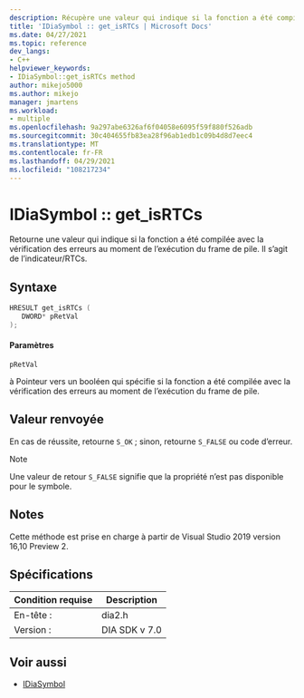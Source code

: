 ```yaml
---
description: Récupère une valeur qui indique si la fonction a été compilée avec la vérification des erreurs au moment de l’exécution du frame de pile. Il s’agit de l’indicateur/RTCs.
title: 'IDiaSymbol :: get_isRTCs | Microsoft Docs'
ms.date: 04/27/2021
ms.topic: reference
dev_langs:
- C++
helpviewer_keywords:
- IDiaSymbol::get_isRTCs method
author: mikejo5000
ms.author: mikejo
manager: jmartens
ms.workload:
- multiple
ms.openlocfilehash: 9a297abe6326af6f04058e6095f59f880f526adb
ms.sourcegitcommit: 30c404655fb83ea28f96ab1edb1c09b4d8d7eec4
ms.translationtype: MT
ms.contentlocale: fr-FR
ms.lasthandoff: 04/29/2021
ms.locfileid: "108217234"
---
```

# <a name="idiasymbolget_isrtcs"></a>IDiaSymbol :: get_isRTCs

Retourne une valeur qui indique si la fonction a été compilée avec la vérification des erreurs au moment de l’exécution du frame de pile. Il s’agit de l’indicateur/RTCs.

## <a name="syntax"></a>Syntaxe

```C++
HRESULT get_isRTCs ( 
   DWORD* pRetVal
);
```

#### <a name="parameters"></a>Paramètres

 `pRetVal`

à Pointeur vers un booléen qui spécifie si la fonction a été compilée avec la vérification des erreurs au moment de l’exécution du frame de pile.

## <a name="return-value"></a>Valeur renvoyée

 En cas de réussite, retourne `S_OK` ; sinon, retourne `S_FALSE` ou code d’erreur.

> [!NOTE]
> Une valeur de retour `S_FALSE` signifie que la propriété n’est pas disponible pour le symbole.

## <a name="remarks"></a>Notes

Cette méthode est prise en charge à partir de Visual Studio 2019 version 16,10 Preview 2.

## <a name="requirements"></a>Spécifications

|Condition requise|Description|
|-----------------|-----------------|
|En-tête :|dia2.h|
|Version :|DIA SDK v 7.0|

## <a name="see-also"></a>Voir aussi
- [IDiaSymbol](../../debugger/debug-interface-access/idiasymbol.md)
